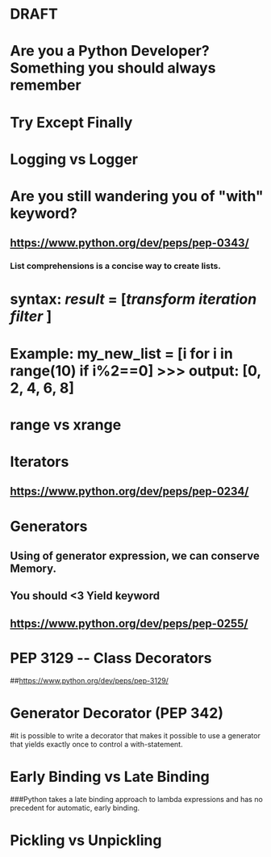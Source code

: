 # DRAFT

# Are you a Python Developer? Something you should always remember

# Try Except Finally

# Logging vs Logger

# Are you still wandering you of "with" keyword?
## https://www.python.org/dev/peps/pep-0343/

### List comprehensions is a concise way to create lists.

# syntax: *result*  = [*transform*    *iteration*         *filter*     ]
# Example: my_new_list = [i for i in range(10) if i%2==0]    >>> output: [0, 2, 4, 6, 8]

# range vs xrange

# Iterators
## https://www.python.org/dev/peps/pep-0234/


# Generators
## Using of generator expression, we can conserve Memory.
## You should <3 Yield keyword
## https://www.python.org/dev/peps/pep-0255/


# PEP 3129 -- Class Decorators
##https://www.python.org/dev/peps/pep-3129/


# Generator Decorator (PEP 342)
#it is possible to write a decorator that makes it possible to use a generator that yields exactly once to control a with-statement.


# Early Binding vs Late Binding
###Python takes a late binding approach to lambda expressions and has no precedent for automatic, early binding.


# Pickling vs Unpickling

